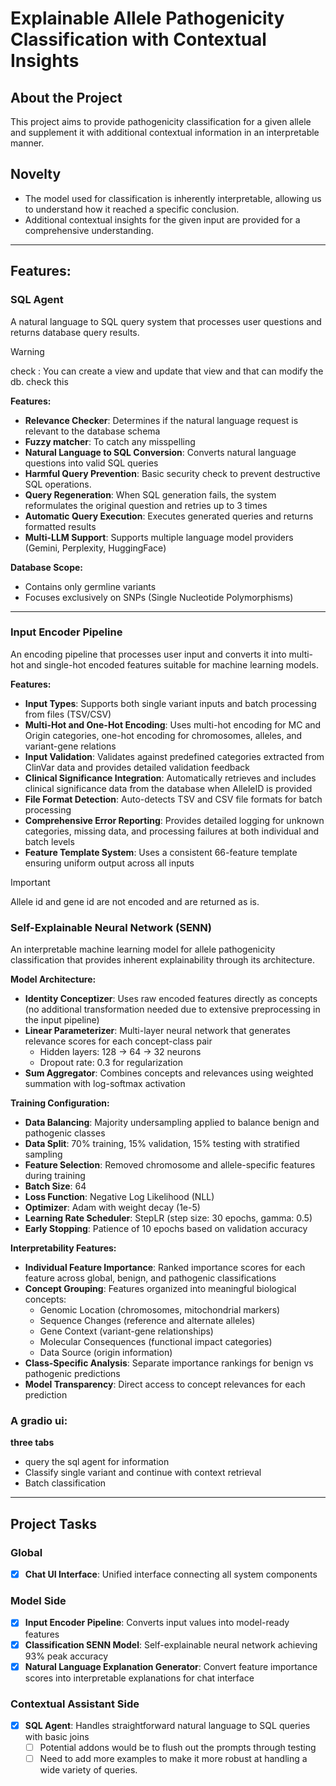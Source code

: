 # Explainable Allele Pathogenicity Classification with Contextual Insights

## About the Project
This project aims to provide pathogenicity classification for a given allele and supplement it with additional contextual information in an interpretable manner.

## Novelty
- The model used for classification is inherently interpretable, allowing us to understand how it reached a specific conclusion.
- Additional contextual insights for the given input are provided for a comprehensive understanding.

---

## Features:

### SQL Agent
A natural language to SQL query system that processes user questions and returns database query results.

> [!WARNING]
>check : You can create a view and update that view and that can modify the db. check this


**Features:**
- **Relevance Checker**: Determines if the natural language request is relevant to the database schema
- **Fuzzy matcher**: To catch any misspelling 
- **Natural Language to SQL Conversion**: Converts natural language questions into valid SQL queries
- **Harmful Query Prevention**: Basic security check to prevent destructive SQL operations.
- **Query Regeneration**: When SQL generation fails, the system reformulates the original question and retries up to 3 times
- **Automatic Query Execution**: Executes generated queries and returns formatted results
- **Multi-LLM Support**: Supports multiple language model providers (Gemini, Perplexity, HuggingFace)

**Database Scope:**
- Contains only germline variants
- Focuses exclusively on SNPs (Single Nucleotide Polymorphisms)
---
### Input Encoder Pipeline
An encoding pipeline that processes user input and converts it into multi-hot and single-hot encoded features suitable for machine learning models.

**Features:**
- **Input Types**: Supports both single variant inputs and batch processing from files (TSV/CSV)
- **Multi-Hot and One-Hot Encoding**: Uses multi-hot encoding for MC and Origin categories, one-hot encoding for chromosomes, alleles, and variant-gene relations
- **Input Validation**: Validates against predefined categories extracted from ClinVar data and provides detailed validation feedback
- **Clinical Significance Integration**: Automatically retrieves and includes clinical significance data from the database when AlleleID is provided
- **File Format Detection**: Auto-detects TSV and CSV file formats for batch processing
- **Comprehensive Error Reporting**: Provides detailed logging for unknown categories, missing data, and processing failures at both individual and batch levels
- **Feature Template System**: Uses a consistent 66-feature template ensuring uniform output across all inputs

> [!IMPORTANT]
> Allele id and gene id are not encoded and are returned as is.


### Self-Explainable Neural Network (SENN)
An interpretable machine learning model for allele pathogenicity classification that provides inherent explainability through its architecture.

**Model Architecture:**
- **Identity Conceptizer**: Uses raw encoded features directly as concepts (no additional transformation needed due to extensive preprocessing in the input pipeline)
- **Linear Parameterizer**: Multi-layer neural network that generates relevance scores for each concept-class pair
  - Hidden layers: 128 → 64 → 32 neurons
  - Dropout rate: 0.3 for regularization
- **Sum Aggregator**: Combines concepts and relevances using weighted summation with log-softmax activation

**Training Configuration:**
- **Data Balancing**: Majority undersampling applied to balance benign and pathogenic classes
- **Data Split**: 70% training, 15% validation, 15% testing with stratified sampling
- **Feature Selection**: Removed chromosome and allele-specific features during training
- **Batch Size**: 64
- **Loss Function**: Negative Log Likelihood (NLL)
- **Optimizer**: Adam with weight decay (1e-5)
- **Learning Rate Scheduler**: StepLR (step size: 30 epochs, gamma: 0.5)
- **Early Stopping**: Patience of 10 epochs based on validation accuracy

**Interpretability Features:**
- **Individual Feature Importance**: Ranked importance scores for each feature across global, benign, and pathogenic classifications
- **Concept Grouping**: Features organized into meaningful biological concepts:
  - Genomic Location (chromosomes, mitochondrial markers)
  - Sequence Changes (reference and alternate alleles)
  - Gene Context (variant-gene relationships)
  - Molecular Consequences (functional impact categories)
  - Data Source (origin information)
- **Class-Specific Analysis**: Separate importance rankings for benign vs pathogenic predictions
- **Model Transparency**: Direct access to concept relevances for each prediction

### A gradio ui:
**three tabs**
- query the sql agent for information
- Classify single variant and continue with context retrieval
- Batch classification

--- 
## Project Tasks

### Global
- [X] **Chat UI Interface**: Unified interface connecting all system components

### Model Side
- [x] **Input Encoder Pipeline**: Converts input values into model-ready features
- [x] **Classification SENN Model**: Self-explainable neural network achieving 93% peak accuracy
- [X] **Natural Language Explanation Generator**: Convert feature importance scores into interpretable explanations for chat interface

### Contextual Assistant Side
- [x] **SQL Agent**: Handles straightforward natural language to SQL queries with basic joins
    - [ ] Potential addons would be to flush out the prompts through testing
    - [ ] Need to add more examples to make it more robust at handling a wide variety of queries.
